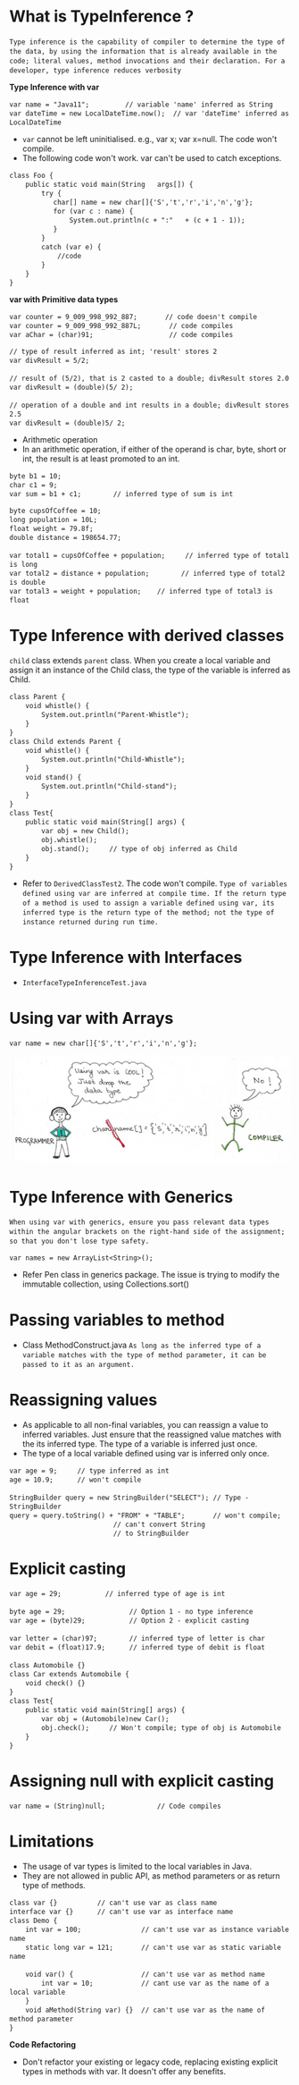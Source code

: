 # What is TypeInference ?
`Type inference is the capability of compiler to determine the type of the data, by using the information that is already available in the code; literal values, method invocations and their declaration. For a developer, type inference reduces verbosity`

**Type Inference with var**
```
var name = "Java11";         // variable 'name' inferred as String
var dateTime = new LocalDateTime.now();  // var 'dateTime' inferred as LocalDateTime
```
- `var` cannot be left uninitialised. e.g., var x; var x=null. The code won't compile.
- The following code won't work. var can't be used to catch exceptions.
```
class Foo {
    public static void main(String   args[]) {
        try {
           char[] name = new char[]{'S','t','r','i','n','g'};
           for (var c : name) {
               System.out.println(c + ":"   + (c + 1 - 1));
           }
        }
        catch (var e) {
            //code
        }
    }
}
```

**var with Primitive data types**
```
var counter = 9_009_998_992_887;       // code doesn't compile
var counter = 9_009_998_992_887L;       // code compiles
var aChar = (char)91;                   // code compiles
```

```
// type of result inferred as int; 'result' stores 2
var divResult = 5/2;

// result of (5/2), that is 2 casted to a double; divResult stores 2.0
var divResult = (double)(5/ 2);

// operation of a double and int results in a double; divResult stores 2.5
var divResult = (double)5/ 2;
```

- Arithmetic operation
- In an arithmetic operation, if either of the operand is char, byte, short or int, the result is at least promoted to an int.
```
byte b1 = 10;
char c1 = 9;
var sum = b1 + c1;        // inferred type of sum is int
```

```
byte cupsOfCoffee = 10;
long population = 10L;
float weight = 79.8f;
double distance = 198654.77;

var total1 = cupsOfCoffee + population;     // inferred type of total1 is long
var total2 = distance + population;        // inferred type of total2 is double
var total3 = weight + population;    // inferred type of total3 is float
```

# Type Inference with derived classes
`child` class extends `parent` class. When you create a local variable and assign it an instance of the Child class, the type of the variable is inferred as Child.
```
class Parent {
    void whistle() {
        System.out.println("Parent-Whistle");
    }
}
class Child extends Parent {
    void whistle() {
        System.out.println("Child-Whistle");
    }
    void stand() {
        System.out.println("Child-stand");
    }
}
class Test{
    public static void main(String[] args) {
        var obj = new Child();
        obj.whistle();
        obj.stand();     // type of obj inferred as Child
    }
}
```
- Refer to `DerivedClassTest2`. The code won't compile.
`Type of variables defined using var are inferred at compile time.
If the return type of a method is used to assign a variable defined using var, its inferred type is the return type of the method; not the type of instance returned during run time.`

# Type Inference with Interfaces
- `InterfaceTypeInferenceTest.java`

# Using var with Arrays
```
var name = new char[]{'S','t','r','i','n','g'};
```
![var-array](images/var-array.jpg?raw=true "var-array")

# Type Inference with Generics
`When using var with generics, ensure you pass relevant data types within the angular brackets on the right-hand side of the assignment; so that you don't lose type safety.`
```
var names = new ArrayList<String>();
```
- Refer Pen class in generics package. The issue is trying to modify the immutable collection, using Collections.sort()

# Passing variables to method
- Class MethodConstruct.java
`As long as the inferred type of a variable matches with the type of method parameter, it can be passed to it as an argument.`

# Reassigning values
- As applicable to all non-final variables, you can reassign a value to inferred variables. Just ensure that the reassigned value matches with the its inferred type. The type of a variable is inferred just once.
- The type of a local variable defined using var is inferred only once.
```
var age = 9;     // type inferred as int
age = 10.9;      // won't compile

StringBuilder query = new StringBuilder("SELECT"); // Type - StringBuilder
query = query.toString() + "FROM" + "TABLE";       // won't compile;
                          // can't convert String
                          // to StringBuilder

```

# Explicit casting
```
var age = 29;           // inferred type of age is int

byte age = 29;                // Option 1 - no type inference
var age = (byte)29;           // Option 2 - explicit casting

var letter = (char)97;        // inferred type of letter is char
var debit = (float)17.9;      // inferred type of debit is float

class Automobile {}
class Car extends Automobile {
    void check() {}
}
class Test{
    public static void main(String[] args) {
        var obj = (Automobile)new Car();
        obj.check();     // Won't compile; type of obj is Automobile
    }
}
```

# Assigning null with explicit casting
```
var name = (String)null;             // Code compiles
```

# Limitations
- The usage of var types is limited to the local variables in Java.
- They are not allowed in public API, as method parameters or as return type of methods.

```
class var {}          // can't use var as class name
interface var {}      // can't use var as interface name
class Demo {
    int var = 100;               // can't use var as instance variable name
    static long var = 121;       // can't use var as static variable name

    void var() {                 // can't use var as method name
        int var = 10;            // cant use var as the name of a local variable
    }
    void aMethod(String var) {}  // can't use var as the name of method parameter
}
```

**Code Refactoring**
- Don't refactor your existing or legacy code, replacing existing explicit types in methods with var. It doesn't offer any benefits.
